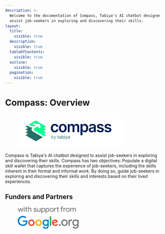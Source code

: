 ```yaml
---
description: >-
  Welcome to the documentation of Compass, Tabiya's AI chatbot designed to
  assist job-seekers in exploring and discovering their skills.
layout:
  title:
    visible: true
  description:
    visible: true
  tableOfContents:
    visible: true
  outline:
    visible: true
  pagination:
    visible: true
---
```


# Compass: Overview

<figure><picture><source srcset=".gitbook/assets/compass_logo_web_light.png" media="(prefers-color-scheme: dark)"><img src=".gitbook/assets/compass_logo_web_dark.png" alt="Compass by Tabiya logo" width="339"></picture><figcaption></figcaption></figure>

Compass is Tabiya's AI chatbot designed to assist job-seekers in exploring and discovering their skills. Compass has two objectives: Populate a digital skill wallet that captures the experience of job-seekers, including the skills inherent in their formal and informal work. By doing so, guide job-seekers in exploring and discovering their skills and interests based on their lived experiences.

## Funders and Partners

<div align="left">

<figure style="border:0;"><img style="border:0;" src=".gitbook/assets/logo_Google.org_Support_FullColor_cmyk coated_stacked.png" alt="Google.org logo" width="200"></figure>

</div>
